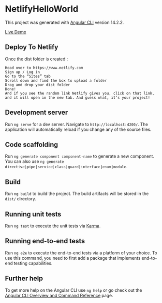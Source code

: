 # NetlifyHelloWorld

This project was generated with [Angular CLI](https://github.com/angular/angular-cli) version 14.2.2.

[Live Demo](https://delicate-creponne-c69390.netlify.app/)


## Deploy To Netlify

Once the dist folder is created :

	Head over to https://www.netlify.com
	Sign up / Log in
	Go to the “Sites” tab
	Scroll down and find the box to upload a folder
	Drag and drop your dist folder
	Done!
	And if you see the random link Netlify gives you, click on that link, 
	and it will open in the new tab. And guess what, it’s your project!

## Development server

Run `ng serve` for a dev server. Navigate to `http://localhost:4200/`. The application will automatically reload if you change any of the source files.

## Code scaffolding

Run `ng generate component component-name` to generate a new component. You can also use `ng generate directive|pipe|service|class|guard|interface|enum|module`.

## Build

Run `ng build` to build the project. The build artifacts will be stored in the `dist/` directory.

## Running unit tests

Run `ng test` to execute the unit tests via [Karma](https://karma-runner.github.io).

## Running end-to-end tests

Run `ng e2e` to execute the end-to-end tests via a platform of your choice. To use this command, you need to first add a package that implements end-to-end testing capabilities.

## Further help

To get more help on the Angular CLI use `ng help` or go check out the [Angular CLI Overview and Command Reference](https://angular.io/cli) page.
